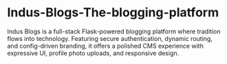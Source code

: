 # Indus-Blogs-The-blogging-platform
Indus Blogs is a full-stack Flask-powered blogging platform where tradition flows into technology. Featuring secure authentication, dynamic routing, and config-driven branding, it offers a polished CMS experience with expressive UI, profile photo uploads, and responsive design.
